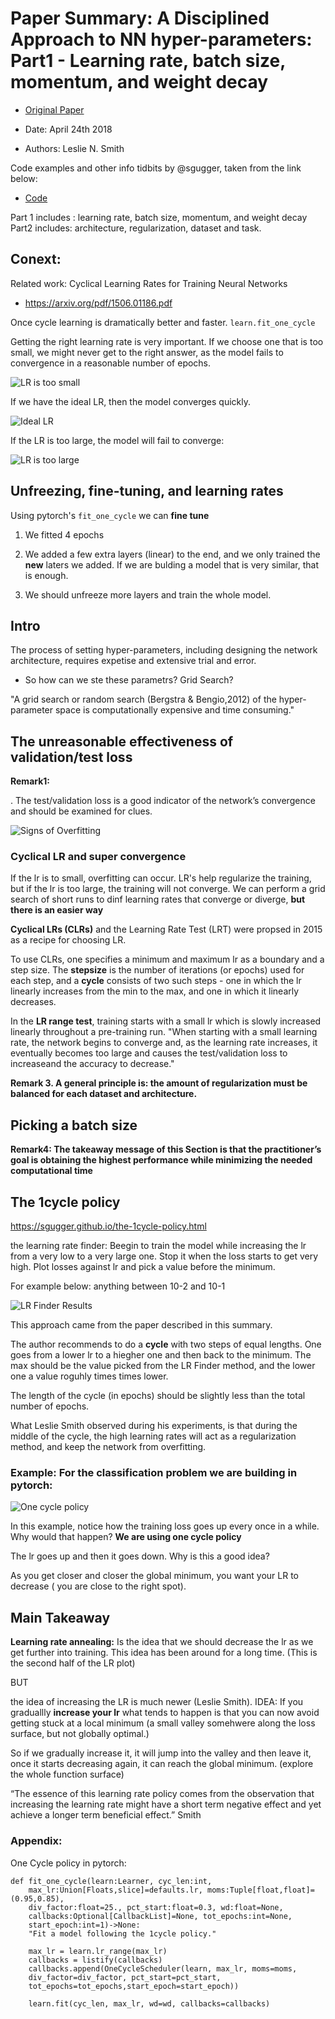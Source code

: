 # Paper Summary: A Disciplined Approach to NN hyper-parameters: Part1 - Learning rate, batch size, momentum, and weight decay


- [Original Paper](https://arxiv.org/pdf/1803.09820.pdf)

- Date: April 24th 2018

- Authors: Leslie N. Smith

Code examples and other info tidbits by @sgugger, taken from the link below:


- [Code](https://github.com/sgugger/Deep-Learning/blob/master/Cyclical%20LR%20and%20momentums.ipynb)



 Part 1 includes : learning rate, batch size, momentum, and weight decay
 Part2 includes: architecture, regularization, dataset and task.

## Conext:

Related work: Cyclical Learning Rates for Training Neural Networks

- https://arxiv.org/pdf/1506.01186.pdf

Once cycle learning is dramatically better and faster. `learn.fit_one_cycle`


Getting the right learning rate is very important. If we choose one that is too small, we might never get to the right answer, as the model fails to convergence in a reasonable number of epochs. 


![LR is too small](img/lr_too_small.png "Too Small")


If we have the ideal LR, then the model converges quickly. 

![Ideal LR](img/ideal_lr.png "Ideal LR")

If the LR is too large, the model will fail to converge:

![LR is too large](img/lr_too_large.png "LR too large")


## Unfreezing, fine-tuning, and learning rates

Using pytorch's `fit_one_cycle` we can **fine tune**

1. We fitted 4 epochs

2. We added a few extra layers (linear) to the end, and we only trained the **new** laters we added. If we are bulding a model that is very similar, that is enough.

3. We should unfreeze more layers and train the whole model. 


## Intro 


The process of setting hyper-parameters, including designing the network architecture, requires expetise and extensive trial and error. 

* So how can we ste these parametrs? Grid Search?

"A grid search or random search (Bergstra & Bengio,2012) of the hyper-parameter space is computationally expensive and time consuming."


## The unreasonable effectiveness of validation/test loss

**Remark1:**

. The test/validation loss is a good indicator of the network’s convergence and should be
examined for clues.

![Signs of Overfitting](img/val_train_error.png "Overfitting clues")


### Cyclical LR and super convergence

If the lr is to small, overfitting can occur. LR's help regularize the training, but if the lr is too large, the training will not converge. We can perform a grid search of short runs to dinf learning rates that converge or diverge, **but there is an easier way**


**Cyclical LRs (CLRs)**  and the Learning Rate Test (LRT) were propsed in 2015 as a recipe for choosing LR. 

To use CLRs, one specifies a minimum and maximum lr as a boundary and a step size. The **stepsize** is the number of iterations (or epochs) used for each step, and a **cycle** consists of two such steps - one in which the lr linearly increases from the min to the max, and one in which it linearly decreases. 

In the **LR range test**, training starts with a small lr which is slowly increased linearly throughout a pre-training run. "When starting with a small learning rate, the network begins to converge and, as the learning rate increases,
it eventually becomes too large and causes the test/validation loss to increaseand the accuracy to decrease."

**Remark 3. A general principle is: the amount of regularization must be balanced for each dataset and architecture.**

## Picking a batch size

**Remark4: The takeaway message of this Section is that the practitioner’s goal is obtaining the
highest performance while minimizing the needed computational time**

## The 1cycle policy

https://sgugger.github.io/the-1cycle-policy.html

the learning rate finder: Beegin to train the model while increasing the lr from a very low to a very large one. Stop it when the loss starts to get very high. Plot losses against lr and pick a value before the minimum. 

For example below: anything between 10-2 and 10-1

![LR Finder Results](img/lr_finder.png "LR Finder results")

This approach came from the paper described in this summary. 

The author recommends to do a **cycle** with two steps of equal lengths. One goes from a lower lr to a hiegher one and then back to the minimum. The max should be the value picked from the LR Finder method, and the lower one a value roguhly times times lower. 

The length of the cycle (in epochs) should be slightly less than the total number of epochs. 

What Leslie Smith observed during his experiments, is that during the middle of the cycle, the high learning rates will act as a regularization method, and keep the network from overfitting. 

### Example: For the classification problem we are building in pytorch:

![One cycle policy](img/losses_and_lr.png "Losses and LR")

In this example, notice how the training loss goes up every once in a while. Why would that happen? **We are using one cycle policy**

The lr goes up and then it goes down. Why is this a good idea?

As you get closer and closer the global minimum, you want your LR to decrease ( you are close to the right spot). 

## Main Takeaway

**Learning rate annealing:** Is the idea that we should decrease the lr as we get further into training. This idea has been around for a long time. (This is the second half of the LR plot)

BUT

the idea of increasing the LR is much newer (Leslie Smith). 
IDEA: If you graduallly **increase your lr** what tends to happen is that you can now avoid getting stuck at a local minimum (a small valley somehwere along the loss surface, but not globally optimal.)

So if we gradually increase it, it will jump into the valley and then leave it, once it starts decreasing again, it can reach the global minimum. (explore the whole function surface)


“The essence of this learning rate policy comes from the observation that increasing the learning rate might have a short term negative effect and yet achieve a longer term beneficial effect.” Smith



### Appendix:

One Cycle policy in pytorch:

```
def fit_one_cycle(learn:Learner, cyc_len:int,
    max_lr:Union[Floats,slice]=defaults.lr, moms:Tuple[float,float]=(0.95,0.85),
    div_factor:float=25., pct_start:float=0.3, wd:float=None,
    callbacks:Optional[CallbackList]=None, tot_epochs:int=None,
    start_epoch:int=1)->None:
    "Fit a model following the 1cycle policy."

    max_lr = learn.lr_range(max_lr)
    callbacks = listify(callbacks)
    callbacks.append(OneCycleScheduler(learn, max_lr, moms=moms,
    div_factor=div_factor, pct_start=pct_start,
    tot_epochs=tot_epochs,start_epoch=start_epoch))

    learn.fit(cyc_len, max_lr, wd=wd, callbacks=callbacks)
```





